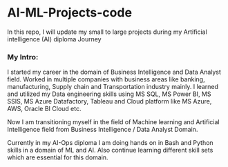 # AI-ML-Projects-code
In this repo, I will update my small to large projects during my Artificial intelligence (AI) diploma Journey

### My Intro:
I started my career in the domain of Business Intelligence and Data Analyst field. Worked in multiple companies with business areas like banking, manufacturing, Supply chain and Transportation industry mainly. I learned and utilized my Data engineering skills using MS SQL, MS Power BI, MS SSIS, MS Azure Datafactory, Tableau and Cloud platform like MS Azure, AWS, Oracle BI Cloud etc.
 
Now I am transitioning myself in the field of Machine learning and Artificial Intelligence field from Business Intelligence / Data Analyst Domain. 

Currently in my AI-Ops diploma I am doing hands on in Bash and Python skills in a domain of ML and AI. Also continue learning different skill sets which are essential for this domain.

